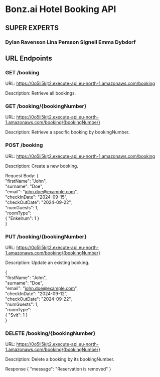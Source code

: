 # Bonz.ai Hotel Booking API
## SUPER EXPERTS 

### Dylan Ravenson Lina Persson Signell Emma Dybdorf


## URL Endpoints 

### GET /booking 
URL: https://0o5li5kjt2.execute-api.eu-north-1.amazonaws.com/booking 

Description: Retrieve all bookings.


### GET /booking/{bookingNumber}
URL: https://0o5li5kjt2.execute-api.eu-north-1.amazonaws.com/booking/{bookingNumber}

Description: Retrieve a specific booking by bookingNumber.


### POST /booking 
URL: https://0o5li5kjt2.execute-api.eu-north-1.amazonaws.com/booking

Description: Create a new booking.

Request Body:
{<br/>
"firstName": "John",<br/>
"surname": "Doe",<br/>
"email": "john.doe@example.com",<br/>
"checkInDate": "2024-09-15",<br/>
"checkOutDate": "2024-09-22",<br/>
"numGuests": 1,<br/>
"roomType":<br/> {
   "Enkelrum": 1
  }<br/>
}


### PUT /booking/{bookingNumber}
URL: https://0o5li5kjt2.execute-api.eu-north-1.amazonaws.com/booking/{bookingNumber}

Description: Update an existing booking.


{<br/>
  "firstName": "John",<br/>
  "surname": "Doe",<br/>
  "email": "john.doe@example.com",<br/>
  "checkInDate": "2024-09-12",<br/>
  "checkOutDate": "2024-09-22",<br/>
  "numGuests": 1,<br/>
  "roomType":<br/> {
    "Svit": 1
  }<br/>
}


### DELETE /booking/{bookingNumber}
URL: https://0o5li5kjt2.execute-api.eu-north-1.amazonaws.com/booking/{bookingNumber}

Description: Delete a booking by its bookingNumber.


Response {
    "message": "Reservation is removed"
}
